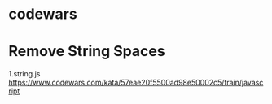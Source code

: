 # codewars
# Remove String Spaces 
1.string.js
https://www.codewars.com/kata/57eae20f5500ad98e50002c5/train/javascript